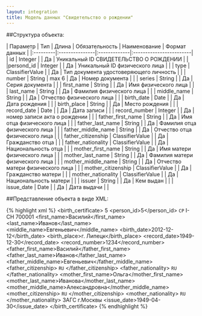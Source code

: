 ```yaml
---
layout: integration
title: Модель данных "Свидетельство о рождении"
---
```


##Структура объекта:

| Параметр | Тип | Длина | Обязательность | Наименование | Формат данных |
|:---------|:---------------|:-------------|:------------------------|
| id | Integer | | Да | Уникальный ID СВИДЕТЕЛЬСТВО О РОЖДЕНИИ | |
|persond_id | Integer | | Да | Уникальный ID физического лица | |
| type | ClassifierValue | | Да | Тип документа удостоверяющего личность | |
| number | String | max 6 | Да | Номер документа | |
| series | String | | Да | Серия документа | |
| first_name | String | | Да | Имя физического лица | |
| last_name | String | | Да | Фамилия физического лица | |
| middle_name | String | | Да | Отчество физического лица | |
| birth_date | Date | | Да | Дата рождения | |
| birth_place | String | | Да | Место рождения | |
| record_date | Date | | Да | Дата записи | |
| record_number | Integer | | Да | номер записи акта о рождении | |
| father_first_name | String | | Да | Имя отца физического лица | |
| father_last_name | String | | Да | Фамилия отца физического лица | |
| father_middle_name | String | | Да | Отчество отца физического лица | |
| father_citizenship | ClassifierValue | | Да | Гражданство отца | |
| father_nationality | ClassifierValue | | Да | Национальность отца | |
| mother_first_name | String | | Да | Имя матери физического лица | |
| mother_last_name | String | | Да | Фамилия матери физического лица | |
| mother_middle_name | String | | Да | Отчество матери физического лица | |
| mother_citizenship | ClassifierValue | | Да | Гражданство матери | |
| mother_nationality | ClassifierValue | | Да | Национальность матери | |
| issuer | String | | Да | Кем выдан | |
| issue_date | Date | | Да | Дата выдачи | |

##Представление объекта в виде XML:

{% highlight xml %}
<birth_certificate>
  <id>5</id>
  <person_id>5</person_id>
  <type>
    <code>СР</code>
    <title>СВИДЕТЕЛЬСТВО О РОЖДЕНИИ</title>
  </type>
  <series>I-CH</serie>
  <number>700001</number>
  <first_name>Василий</first_name>
  <last_name>Иванов</last_name>
  <middle_name>Евгеньевич</middle_name>
  <birth_date>2012-12-12</birth_date>
  <birth_place>г. Липецк</birth_place>
  <record_date>1949-12-30</record_date>
  <record_number>1234</record_number>
  <father_first_name>Василий</father_first_name>
  <father_last_name>Иванов</father_last_name>
  <father_middle_name>Евгеньевич</father_middle_name>
  <father_citizenship>
    <code>RU</code>
    <title>гражданин РФ</title>
  </father_citizenship>
  <father_nationality>
    <code>RU</code>
    <title>русский</title>
  </father_nationality>
  <mother_first_name>Ольга</mother_first_name>
  <mother_last_name>Иванова</mother_last_name>
  <mother_middle_name>Александровна</mother_middle_name>
  <mother_citizenship>
    <code>RU</code>
    <title>гражданка РФ</title>
  </mother_citizenship>
  <mother_nationality>
    <code>RU</code>
    <title>русская</title>
  </mother_nationality>
  <issuer>ЗАГС г.Москвы</issuer>
  <issue_date>1949-04-30</issue_date>
</birth_certificate>
{% endhighlight %}












